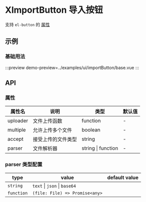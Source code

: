 # XImportButton 导入按钮

支持 `el-button` 的  [属性](https://element.eleme.cn/#/zh-CN/component/button)


## 示例


### 基础用法


:::preview
demo-preview=../examples/ui/importButton/base.vue
:::


## API

### 属性

| 属性名   | 说明               | 类型               | 默认值 |
| -------- | ------------------ | ------------------ | ------ |
| uploader | 文件上传函数       | function           | -      |
| multiple | 允许上传多个文件   | boolean            | -      |
| accept   | 接受上传的文件类型 | string             | -      |
| parser   | 文件解析器         | string \| function | -      |





### parser 类型配置

| type       | value                          | default value |
| ---------- | ------------------------------ | ------------- |
| `string`   | `text` \| `json` \| `base64`   |               |
| `function` | `(file: File) => Promise<any>` |               |
